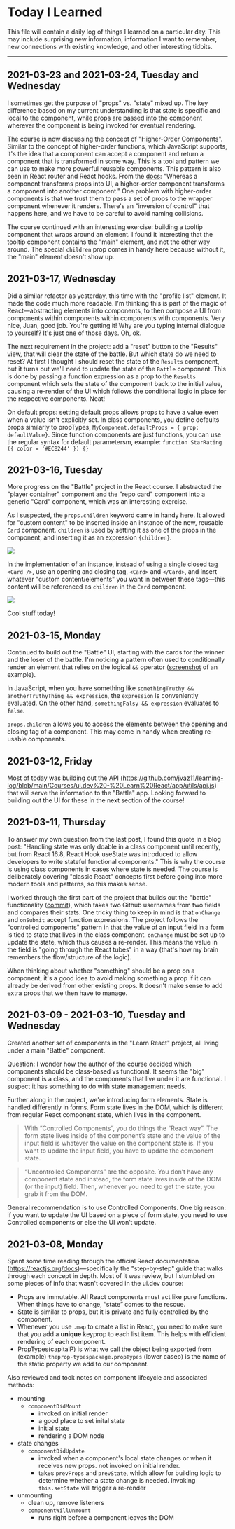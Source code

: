 # Today I Learned

This file will contain a daily log of things I learned on a particular day. This may include surprising new information, information I want to remember, new connections with existing knowledge, and other interesting tidbits.

---
## 2021-03-23 and 2021-03-24, Tuesday and Wednesday

I sometimes get the purpose of "props" vs. "state" mixed up. The key difference based on my current understanding is that state is specific and local to the component, while props are passed into the component wherever the component is being invoked for eventual rendering.

The course is now discussing the concept of "Higher-Order Components". Similar to the concept of higher-order functions, which JavaScript supports, it's the idea that a component can accept a component and return a component that is transformed in some way. This is a tool and pattern we can use to make more powerful reusable components. This pattern is also seen in React router and React hooks. From the [docs](https://reactjs.org/docs/higher-order-components.html): "Whereas a component transforms props into UI, a higher-order component transforms a component into another component." One problem with higher-order components is that we trust them to pass a set of props to the wrapper component whenever it renders. There's an "inversion of control" that happens here, and we have to be careful to avoid naming collisions.

The course continued with an interesting exercise: building a tooltip component that wraps around an element. I found it interesting that the tooltip component contains the "main" element, and not the other way around. The special `children` prop comes in handy here because without it, the "main" element doesn't show up.

## 2021-03-17, Wednesday

Did a similar refactor as yesterday, this time with the "profile list" element. It made the code much more readable. I'm thinking this is part of the magic of React—abstracting elements into components, to then compose a UI from components within components within components with components. Very nice, Juan, good job. You're getting it! Why are you typing internal dialogue to yourself? It's just one of those days. Oh, ok.

The next requirement in the project: add a "reset" button to the "Results" view, that will clear the state of the battle. But which state do we need to reset? At first I thought I should reset the state of the `Results` component, but it turns out we'll need to update the state of the `Battle` component. This is done by passing a function expression as a prop to the `Results` component which sets the state of the component back to the initial value, causing a re-render of the UI which follows the conditional logic in place for the respective components. Neat!

On default props: setting default props allows props to have a value even when a value isn't explicitly set. In class components, you define defaults props similarly to propTypes, `MyComponent.defaultProps = { prop: defaultValue}`. Since function components are just functions, you can use the regular syntax for default parametersm, example: `function StarRating ({ color = '#ECB244' }) {}` 

## 2021-03-16, Tuesday

More progress on the "Battle" project in the React course. I abstracted the "player container" component and the "repo card" component into a generic "Card" component, which was an interesting exercise.

As I suspected, the `props.children` keyword came in handy here. It allowed for "custom content" to be inserted inside an instance of the new, reusable `Card` component. `children` is used by setting it as one of the props in the component, and inserting it as an expression `{children}`.

![](https://cdn.zappy.app/aa4bd0b7c626c4a628567a25616510c3.png)

In the implementation of an instance, instead of using a single closed tag `<Card />`, use an opening and closing tag, `<Card>` and `</Card>`, and insert whatever "custom content/elements" you want in between these tags—this content will be referenced as `children` in the `Card` component.

![](https://cdn.zappy.app/2524d437ef83e6304508b2fe72aee87b.png)

Cool stuff today!

## 2021-03-15, Monday

Continued to build out the "Battle" UI, starting with the cards for the winner and the loser of the battle. I'm noticing a pattern often used to conditionally render an element that relies on the logical `&&` operator ([screenshot](https://cdn.zappy.app/79c3d0071927392da1018aca2a629681.png) of an example).

In JavaScript, when you have something like `somethingTruthy && anotherTruthyThing && expression`, the `expression` is conveniently evaluated. On the other hand, `somethingFalsy && expression` evaluates to `false`.

`props.children` allows you to access the elements between the opening and closing tag of a component. This may come in handy when creating re-usable components.

## 2021-03-12, Friday

Most of today was building out the API (https://github.com/jvaz11/learning-log/blob/main/Courses/ui.dev%20-%20Learn%20React/app/utils/api.js) that will serve the information to the "Battle" app. Looking forward to building out the UI for these in the next section of the course!
## 2021-03-11, Thursday

To answer my own question from the last post, I found this quote in a blog post: "Handling state was only doable in a class component until recently, but from React 16.8, React Hook useState was introduced to allow developers to write stateful functional components." This is why the course is using class components in cases where state is needed. The course is deliberately covering "classic React" concepts first before going into more modern tools and patterns, so this makes sense.

I worked through the first part of the project that builds out the "battle" functionality ([commit](https://github.com/jvaz11/learning-log/commit/b0cba1d8423c45a7b420277657cad0deab52affd)), which takes two Github usernames from two fields and compares their stats. One tricky thing to keep in mind is that `onChange` and `onSubmit` accept function expressions. The project follows the "controlled components" pattern in that the value of an input field in a form is tied to state that lives in the class component. `onChange` must be set up to update the state, which thus causes a re-render. This means the value in the field is "going through the React tubes" in a way (that's how my brain remembers the flow/structure of the logic).

When thinking about whether "something" should be a prop on a component, it's a good idea to avoid making something a prop if it can already be derived from other existing props. It doesn't make sense to add extra props that we then have to manage.

## 2021-03-09 - 2021-03-10, Tuesday and Wednesday

Created another set of components in the "Learn React" project, all living under a main "Battle" component.

Question: I wonder how the author of the course decided which components should be class-based vs functional. It seems the "big" component is a class, and the components that live under it are functional. I suspect it has something to do with state management needs.

Further along in the project, we're introducing form elements. State is handled differently in forms. Form state lives in the DOM, which is different from regular React component state, which lives in the component. 

> With “Controlled Components”, you do things the “React way”. The form state lives inside of the component’s state and the value of the input field is whatever the value on the component state is. If you want to update the input field, you have to update the component state.

> “Uncontrolled Components” are the opposite. You don’t have any component state and instead, the form state lives inside of the DOM (or the input) field. Then, whenever you need to get the state, you grab it from the DOM.

General recommendation is to use Controlled Components. One big reason: if you want to update the UI based on a piece of form state, you need to use Controlled components or else the UI won’t update.
## 2021-03-08, Monday

Spent some time reading through the official React documentation (https://reactjs.org/docs)—specifically the "step-by-step" guide that walks through each concept in depth. Most of it was review, but I stumbled on some pieces of info that wasn't covered in the ui.dev course:

- Props are immutable. All React components must act like pure functions. When things have to change, “state” comes to the rescue.
- State is similar to props, but it is private and fully controlled by the component.
- Whenever you use `.map` to create a list in React, you need to make sure that you add a **unique** keyprop to each list item. This helps with efficient rendering of each component.
- PropTypes(capitalP) is what we call the object being exported from (example)  `theprop-typespackage.propTypes` (lower casep) is the name of the static property we add to our component.

Also reviewed and took notes on component lifecycle and associated methods:
- mounting
    - `componentDidMount`
        - invoked on initial render
        - a good place to set inital state
        - initial state
        - rendering a DOM node
- state changes
    -   `componentDidUpdate`
        - invoked when a component's local state changes or when it receives new props. not invoked on initial render.
        - takes `prevProps` and `prevState`, which allow for building logic to determine whether a state change is needed. Invoking `this.setState` will trigger a re-render
- unmounting
    - clean up, remove listeners
    - `componentWillUnmount`
        - runs right before a component leaves the DOM